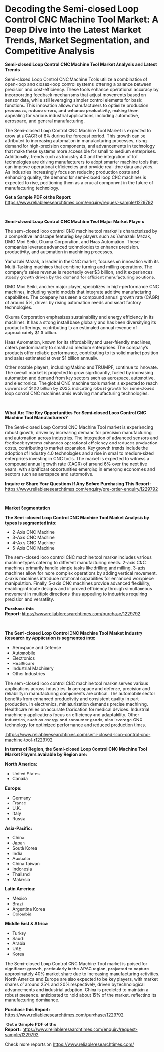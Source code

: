 <p><h1>Decoding the Semi-closed Loop Control CNC Machine Tool Market: A Deep Dive into the Latest Market Trends, Market Segmentation, and Competitive Analysis</h1></p><p><strong>Semi-closed Loop Control CNC Machine Tool Market Analysis and Latest Trends</strong></p>
<p><p>Semi-closed Loop Control CNC Machine Tools utilize a combination of open-loop and closed-loop control systems, offering a balance between precision and cost-efficiency. These tools enhance operational accuracy by incorporating feedback mechanisms that adjust movements based on sensor data, while still leveraging simpler control elements for basic functions. This innovation allows manufacturers to optimize production processes, reduce errors, and enhance productivity, making them appealing for various industrial applications, including automotive, aerospace, and general manufacturing.</p><p>The Semi-closed Loop Control CNC Machine Tool Market is expected to grow at a CAGR of 8% during the forecast period. This growth can be attributed to increasing automation in manufacturing processes, rising demand for high-precision components, and advancements in technology that make these systems more accessible for small to medium enterprises. Additionally, trends such as Industry 4.0 and the integration of IoT technologies are driving manufacturers to adopt smarter machine tools that can improve operational efficiencies and provide real-time data analytics. As industries increasingly focus on reducing production costs and enhancing quality, the demand for semi-closed loop CNC machines is expected to rise, positioning them as a crucial component in the future of manufacturing technology.</p></p>
<p><strong>Get a Sample PDF of the Report:&nbsp;</strong> <a href="https://www.reliableresearchtimes.com/enquiry/request-sample/1229792?utm_campaign=2809&utm_medium=2&utm_source=Github&utm_content=ia&utm_term=27022025&utm_id=semi-closed-loop-control-cnc-machine-tool">https://www.reliableresearchtimes.com/enquiry/request-sample/1229792</a></p>
<p>&nbsp;</p>
<p><strong>Semi-closed Loop Control CNC Machine Tool Major Market Players</strong></p>
<p><p>The semi-closed loop control CNC machine tool market is characterized by a competitive landscape featuring key players such as Yamazaki Mazak, DMG Mori Seiki, Okuma Corporation, and Haas Automation. These companies leverage advanced technologies to enhance precision, productivity, and automation in machining processes.</p><p>Yamazaki Mazak, a leader in the CNC market, focuses on innovation with its Multi-Tasking machines that combine turning and milling operations. The company's sales revenue is reportedly over $3 billion, and it experiences steady growth driven by the demand for efficient manufacturing solutions.</p><p>DMG Mori Seiki, another major player, specializes in high-performance CNC machines, including hybrid models that integrate additive manufacturing capabilities. The company has seen a compound annual growth rate (CAGR) of around 5%, driven by rising automation needs and smart factory technologies.</p><p>Okuma Corporation emphasizes sustainability and energy efficiency in its machines. It has a strong install base globally and has been diversifying its product offerings, contributing to an estimated annual revenue of approximately $1.5 billion.</p><p>Haas Automation, known for its affordability and user-friendly machines, caters predominantly to small and medium enterprises. The company’s products offer reliable performance, contributing to its solid market position and sales estimated at over $1 billion annually.</p><p>Other notable players, including Makino and TRUMPF, continue to innovate. The overall market is projected to grow significantly, fueled by increasing automation and demand from key sectors such as aerospace, automotive, and electronics. The global CNC machine tools market is expected to reach upwards of $100 billion by 2025, indicating robust growth for semi-closed loop control CNC machines amid evolving manufacturing technologies.</p></p>
<p>&nbsp;</p>
<p><strong>What Are The Key Opportunities For Semi-closed Loop Control CNC Machine Tool Manufacturers?</strong></p>
<p><p>The Semi-closed Loop Control CNC Machine Tool market is experiencing robust growth, driven by increasing demand for precision manufacturing and automation across industries. The integration of advanced sensors and feedback systems enhances operational efficiency and reduces production costs, contributing to market expansion. Key growth trends include the adoption of Industry 4.0 technologies and a rise in small to medium-sized enterprises investing in CNC tools. The market is expected to witness a compound annual growth rate (CAGR) of around 6% over the next five years, with significant opportunities emerging in emerging economies and sectors such as aerospace and automotive.</p></p>
<p><strong>Inquire or Share Your Questions If Any Before Purchasing This Report:</strong> <a href="https://www.reliableresearchtimes.com/enquiry/pre-order-enquiry/1229792?utm_campaign=2809&utm_medium=2&utm_source=Github&utm_content=ia&utm_term=27022025&utm_id=semi-closed-loop-control-cnc-machine-tool">https://www.reliableresearchtimes.com/enquiry/pre-order-enquiry/1229792</a></p>
<p>&nbsp;</p>
<p><strong>Market Segmentation</strong></p>
<p><strong>The Semi-closed Loop Control CNC Machine Tool Market Analysis by types is segmented into:</strong></p>
<p><ul><li>2-Axis CNC Machine</li><li>3-Axis CNC Machine</li><li>4-Axis CNC Machine</li><li>5-Axis CNC Machine</li></ul></p>
<p><p>The semi-closed loop control CNC machine tool market includes various machine types catering to different manufacturing needs. 2-axis CNC machines primarily handle simple tasks like drilling and milling. 3-axis machines allow for more complex operations by adding vertical movement. 4-axis machines introduce rotational capabilities for enhanced workpiece manipulation. Finally, 5-axis CNC machines provide advanced flexibility, enabling intricate designs and improved efficiency through simultaneous movement in multiple directions, thus appealing to industries requiring precision and versatility.</p></p>
<p><strong>Purchase this Report:&nbsp;</strong><a href="https://www.reliableresearchtimes.com/purchase/1229792?utm_campaign=2809&utm_medium=2&utm_source=Github&utm_content=ia&utm_term=27022025&utm_id=semi-closed-loop-control-cnc-machine-tool">https://www.reliableresearchtimes.com/purchase/1229792</a></p>
<p>&nbsp;</p>
<p><strong>The Semi-closed Loop Control CNC Machine Tool Market Industry Research by Application is segmented into:</strong></p>
<p><ul><li>Aerospace and Defense</li><li>Automobile</li><li>Electronics</li><li>Healthcare</li><li>Industrial Machinery</li><li>Other Industries</li></ul></p>
<p><p>The semi-closed loop control CNC machine tool market serves various applications across industries. In aerospace and defense, precision and reliability in manufacturing components are critical. The automobile sector benefits from enhanced productivity and consistent quality in part production. In electronics, miniaturization demands precise machining. Healthcare relies on accurate fabrication for medical devices. Industrial machinery applications focus on efficiency and adaptability. Other industries, such as energy and consumer goods, also leverage CNC technology for optimized performance and reduced production times.</p></p>
<p><a href="https://www.reliableresearchtimes.com/semi-closed-loop-control-cnc-machine-tool-r1229792?utm_campaign=2809&utm_medium=2&utm_source=Github&utm_content=ia&utm_term=27022025&utm_id=semi-closed-loop-control-cnc-machine-tool">&nbsp;https://www.reliableresearchtimes.com/semi-closed-loop-control-cnc-machine-tool-r1229792</a></p>
<p><strong>In terms of Region, the Semi-closed Loop Control CNC Machine Tool Market Players available by Region are:</strong></p>
<p>
    <p> <strong> North America: </strong>
        <ul>
            <li>United States</li>
            <li>Canada</li>
        </ul>
        </p> 
    <p> <strong> Europe: </strong>
        <ul>
            <li>Germany</li>
            <li>France</li>
            <li>U.K.</li>
            <li>Italy</li>
            <li>Russia</li>
        </ul>
        </p> 
    <p> <strong> Asia-Pacific: </strong>
        <ul>
            <li>China</li>
            <li>Japan</li>
            <li>South Korea</li>
            <li>India</li>
            <li>Australia</li>
            <li>China Taiwan</li>
            <li>Indonesia</li>
            <li>Thailand</li>
            <li>Malaysia</li>
        </ul>
        </p> 
    <p> <strong> Latin America: </strong>
        <ul>
            <li>Mexico</li>
            <li>Brazil</li>
            <li>Argentina Korea</li>
            <li>Colombia</li>
        </ul>
        </p> 
    <p> <strong> Middle East & Africa: </strong>
        <ul>
            <li>Turkey</li>
            <li>Saudi</li>
            <li>Arabia</li>
            <li>UAE</li>
            <li>Korea</li>
        </ul>
    </p>
    </p>
<p><p>The Semi-closed Loop Control CNC Machine Tool market is poised for significant growth, particularly in the APAC region, projected to capture approximately 40% market share due to increasing manufacturing activities. North America and Europe are also expected to be key players, with market shares of around 25% and 20% respectively, driven by technological advancements and industrial adoption. China is predicted to maintain a robust presence, anticipated to hold about 15% of the market, reflecting its manufacturing dominance.</p></p>
<p><strong>Purchase this Report: </strong><a href="https://www.reliableresearchtimes.com/purchase/1229792?utm_campaign=2809&utm_medium=2&utm_source=Github&utm_content=ia&utm_term=27022025&utm_id=semi-closed-loop-control-cnc-machine-tool">https://www.reliableresearchtimes.com/purchase/1229792</a></p>
<p>&nbsp;<strong>Get a Sample PDF of the Report:&nbsp;&nbsp;</strong><a href="https://www.reliableresearchtimes.com/enquiry/request-sample/1229792?utm_campaign=2809&utm_medium=2&utm_source=Github&utm_content=ia&utm_term=27022025&utm_id=semi-closed-loop-control-cnc-machine-tool">https://www.reliableresearchtimes.com/enquiry/request-sample/1229792</a></p>
<p><strong></strong></p>
<p>Check more reports on <a href="https://www.reliableresearchtimes.com/?utm_campaign=2809&utm_medium=2&utm_source=Github&utm_content=ia&utm_term=27022025&utm_id=semi-closed-loop-control-cnc-machine-tool">https://www.reliableresearchtimes.com/</a></p>